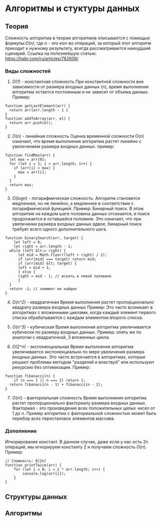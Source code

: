 # Алгоритмы и стуктуры данных

## Теория

Сложность алгоритма в теории алгоритмов описывается с помощью формулы:_O(n)_, 
где _n_ - это кол-во операций, за который этот алгоритм приходит к нужному результату, всегда рассматривается наихудший сценарий.
Ссылка на полезнеёшую статью: https://habr.com/ru/articles/782608/

### Виды сложностей

1. _О(1)_ - константная сложность
При константной сложности вне зависимости от размера входных данных (n), время выполнения алгоритма остается постоянным и не зависит от объема данных.
Пример:
```
function getLastElement(arr) {
  return arr[arr.length - 1 ]
}
function addToArray(arr, el) {
  return arr.push(el);
}
```

2. _O(n)_ - линейная сложность
Оценка временной сложности O(n) означает, что время выполнения алгоритма растет линейно с увеличением размера входных данных.
пример:
```
function findMax(arr) {
  let max = arr[0];
  for (let i = 1; i < arr.length; i++) {
    if (arr[i] > max) {
      max = arr[i];
    }
  }
  return max;
}
```

3. _O(logn)_ - логарифмическая сложность.
Алгоритм становится медленнее, но не линейно, а медленнее в соответствии с логарифмической функцией.
Пример: Бинарный поиск. В этом алгоритме на каждом шаге половина данных отсекается, и поиск продолжается в оставшейся половине. Это означает, что при увеличении размера входных данных вдвое, бинарный поиск требует всего одного дополнительного шага.
```
function binarySearch(arr, target) {
	let left = 0;
	let right = arr.length - 1;
  while (left &lt;= right) {
	  let mid = Math.floor((left + right) / 2);
	  if (arr[mid] === target) return mid; 
	  if (arr[mid] &lt; target) {
      left = mid + 1;
	  } else {
      right = mid - 1; // искать в левой половине
	  }
  }
  return -1; // элемент не найден
}
```

4. _O(n^2)_ - квадратичная
Время выполнения растет пропорционально квадрату размера входных данных
Пример: Это часто возникает в алгоритмах с вложенными циклами, когда каждый элемент первого списка обрабатывается с каждым элементом второго списка.

5. _O(n^3)_ - кубическая
Время выполнения алгоритма увеличивается кубически по размеру входных данных.
Пример: опять же по аналогии с квадратичной, 3 вложенных цикла.


6. _O(2^n)_ - экспоненциальная
Время выполнения алгоритма увеличивается экспоненциально по мере увеличения размера входных данных. Это часто встречается в алгоритмах, которые решают проблемы методом "разделяй и властвуй" или используют рекурсию без оптимизации.
Пример:
```
function fibonacci(n) {
	if (n === 1 || n === 2) return 1; 
  return fibonacci(n - 1) + fibonacci(n - 2);
}
```

7. O(n!) - факториальная сложность
Время выполнения алгоритма растет пропорционально факториалу размера входных данных. Факториал - это произведение всех положительных целых чисел от 1 до n.
Пример алгоритма с факториальной сложностью может быть перебор всех перестановок элементов массива.

### Дополнение
Игнорирование констант. В данном случае, даже если у нас есть 2n операций, мы игнорируем константу 2 и получаем сложность O(n).
Пример:
```
// Сложность: O(2n)
function printTwice(arr) {
    for (let i = 0; i < 2 * arr.length; i++) {
        console.log(arr[i]);
    }
}
```

## Структуры данных
## Алгоритмы
